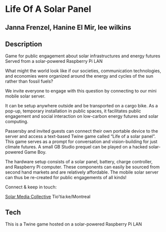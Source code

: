 # Life Of A Solar Panel 

## Janna Frenzel, Hanine El Mir, lee wilkins 

## Description
Game for public engagement about solar infrastructures and energy futures
Served from a solar-powered Raspberry Pi LAN

What might the world look like if our societies, communication technologies, and economies were organized around the energy and cycles of the sun rather than fossil fuels?

We invite everyone to engage with this question by connecting to our mini mobile solar server.

It can be setup anywhere outside and be transported on a cargo bike. As a pop-up, temporary installation in public spaces, it facilitates public engagement and social interaction on low-carbon energy futures and solar computing. 

Passersby and invited guests can connect their own portable device to the server and access a text-based Twine game called “Life of a solar panel”. This game serves as a prompt for conversation and vision-building for just climate futures. A small GB Studio prequel can be played on a hacked solar-powered Game Boy.

The hardware setup consists of a solar panel, battery, charge controller, and Raspberry Pi computer. These components can easily be sourced from second hand markets and are relatively affordable. The mobile solar server can thus be re-created for public engagements of all kinds!

Connect & keep in touch:

[Solar Media Collective](https://solar-media.net)
Tio’tia:ke/Montreal


## Tech 
This is a Twine game hosted on a solar-powered Raspberry Pi LAN
